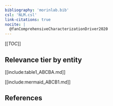 ```yaml
---
bibliography: 'morinlab.bib'
csl: 'NLM.csl'
link-citations: true
nocite: |
  @fanComprehensiveCharacterizationDriver2020
---
```


[[_TOC_]]


## Relevance tier by entity

[[include:table1_ABCBA.md]]


[[include:mermaid_ABCB1.md]]

## References


